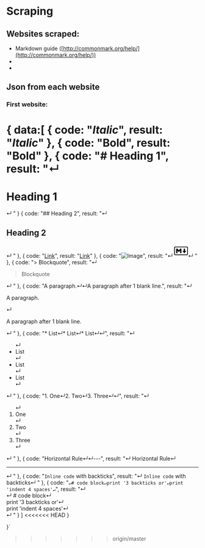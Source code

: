 # Scraping

## Websites scraped:
* Markdown guide ([http://commonmark.org/help/](http://commonmark.org/help/))
* 
* 

## Json from each website

### First website:

{
	data:[
		{
			code: "*Italic*",
			result: "<em>Italic</em>"
		},
		{
			code: "**Bold**",
			result: "<strong>Bold</strong>"
		},
		{
			code: "# Heading 1",
			result: "↵                            <h1 class="smaller-h1">Heading 1</h1>↵                        "
		}
		{
			code: "## Heading 2",
			result: "↵                            <h2 class="smaller-h2">Heading 2</h2>↵                        "
		},
		{
			code: "[Link](http://a.com)",
			result: "<a href="http://commonmark.org/">Link</a>"
		},
		{
			code: "![Image](http://url/a.png)",
			result: "↵                            <img src="images/favicon.png" width="36" height="36" alt="Markdown">↵                        "
		},
		{
			code: "> Blockquote",
			result: "↵                            <blockquote>Blockquote</blockquote>↵                        "
		},
		{
			code: "A paragraph.↵↵A paragraph after 1 blank line.",
			result: "↵                            <p>A paragraph.</p>↵                            <p>A paragraph after 1 blank line.</p>↵                        "
		},
		{
			code: "* List↵* List↵* List↵↵",
			result: "↵                            <ul>↵                                <li>List</li>↵                                <li>List</li>↵                                <li>List</li>↵                            </ul>↵                        "
		},
		{
			code: "1. One↵2. Two↵3. Three↵↵",
			result: "↵                            <ol>↵                                <li>One</li>↵                                <li>Two</li>↵                                <li>Three</li>↵                            </ol>↵                        "
		},
		{
			code: "Horizontal Rule↵↵---",
			result: "↵                            Horizontal Rule↵                            <hr class="custom-hr">↵                        "
		},
		{
			code: "`Inline code` with backticks",
			result: "↵                            <code class="preformatted">Inline code</code> with backticks↵                        "
		},
		{
			code: "```↵# code block↵print '3 backticks or'↵print 'indent 4 spaces'↵```",
			result: "↵                            <div class="code-block">↵                                # code block↵                                <br> print '3 backticks or'↵                                <br> print 'indent 4 spaces'↵                            </div>↵                        "
		}
	]
<<<<<<< HEAD
}
=======
}`
>>>>>>> origin/master
